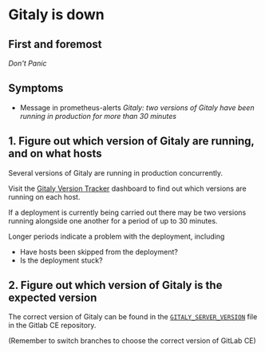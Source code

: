 # Gitaly is down

## First and foremost

*Don't Panic*

## Symptoms

* Message in prometheus-alerts _Gitaly: two versions of Gitaly have been running in production for more than 30 minutes_

## 1. Figure out which version of Gitaly are running, and on what hosts

Several versions of Gitaly are running in production concurrently.

Visit the [Gitaly Version Tracker](https://dashboards.gitlab.net/dashboard/db/gitaly-version-tracker?orgId=1&var-environment=prd)
dashboard to find out which versions are running on each host.

If a deployment is currently being carried out there may be two versions running alongside
one another for a period of up to 30 minutes.

Longer periods indicate a problem with the deployment, including

* Have hosts been skipped from the deployment?
* Is the deployment stuck?

## 2. Figure out which version of Gitaly is the expected version

The correct version of Gitaly can be found in the [`GITALY_SERVER_VERSION`](https://gitlab.com/gitlab-org/gitlab-ce/blob/master/GITALY_SERVER_VERSION) file in the Gitlab CE repository.

(Remember to switch branches to choose the correct version of GitLab CE)
